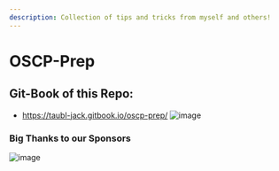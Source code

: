 ```yaml
---
description: Collection of tips and tricks from myself and others!
---
```


# OSCP-Prep

## Git-Book of this Repo:

* https://taubl-jack.gitbook.io/oscp-prep/
![image](https://user-images.githubusercontent.com/75596877/198423819-38ebafb1-1dd1-459c-89e0-68abbaa014ed.png)

### Big Thanks to our Sponsors

![image](https://user-images.githubusercontent.com/75596877/192843383-9cc4f6a2-af20-4c50-9e3e-48ae54c2c4a5.png)
